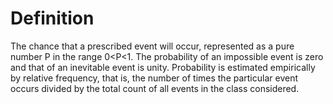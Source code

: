 # Definition

The chance that a prescribed event will occur, represented as a pure
number P in the range 0\<P\<1. The probability of an impossible event is
zero and that of an inevitable event is unity. Probability is estimated
empirically by relative frequency, that is, the number of times the
particular event occurs divided by the total count of all events in the
class considered.
